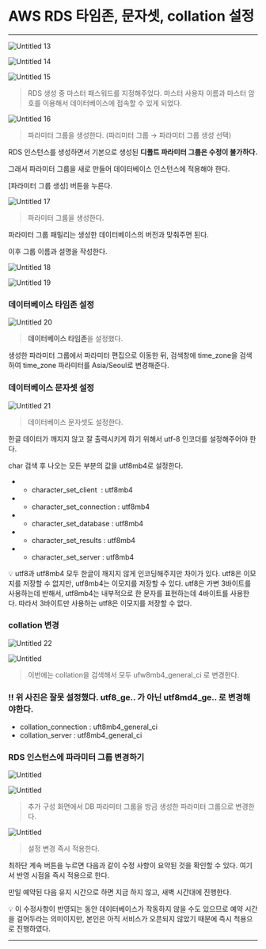 # AWS RDS 타임존, 문자셋, collation 설정

---


![Untitled 13](https://user-images.githubusercontent.com/84123877/194469573-2e001647-4134-4e72-b29d-5ad370a4a526.png)

![Untitled 14](https://user-images.githubusercontent.com/84123877/194469574-f1bb2e0d-01f1-466a-98ba-a1a53b562e43.png)

![Untitled 15](https://user-images.githubusercontent.com/84123877/194469575-fb6f3033-8f42-41a9-bee0-f64c522d9b75.png)

> RDS 생성 중 마스터 패스워드를 지정해주었다.
마스터 사용자 이름과 마스터 암호를 이용해서 데이터베이스에 접속할 수 있게 되었다.
> 

![Untitled 16](https://user-images.githubusercontent.com/84123877/194469576-8f8bd11d-f530-4eb7-87ab-6d4f97073c78.png)

> 파라미터 그룹을 생성한다. (파리미터 그룹 → 파라미터 그룹 생성 선택)
> 

RDS 인스턴스를 생성하면서 기본으로 생성된 **디폴트 파라미터 그룹은 수정이 불가하다.**

그래서 파라미터 그룹을 새로 만들어 데이터베이스 인스턴스에 적용해야 한다.

[파라미터 그룹 생성] 버튼을 누른다.

![Untitled 17](https://user-images.githubusercontent.com/84123877/194469578-d6a46646-2e26-4412-b5ed-e19f05762228.png)

> 파라미터 그룹을 생성한다.
> 

파라미터 그룹 패밀리는 생성한 데이터베이스의 버전과 맞춰주면 된다.

이후 그룹 이름과 설명을 작성한다.

![Untitled 18](https://user-images.githubusercontent.com/84123877/194469580-73cbe2c6-17e2-40f5-bbd7-f5999e8593a5.png)

![Untitled 19](https://user-images.githubusercontent.com/84123877/194469581-5691897b-5c82-4252-af52-43924d4dd30a.png)

### 데이터베이스 타임존 설정

![Untitled 20](https://user-images.githubusercontent.com/84123877/194469584-7d1b8f20-79bb-4f36-8126-2f7be9a93dc8.png)

> **데이터베이스 타임존**을 설정했다.
> 

생성한 파라미터 그룹에서 파라미터 편집으로 이동한 뒤,
검색창에 time_zone을 검색하여 time_zone 파라미터를 
Asia/Seoul로 변경해준다.

### 데이터베이스 문자셋 설정

![Untitled 21](https://user-images.githubusercontent.com/84123877/194469586-b2bf82fd-51dd-430b-beed-a8d72c4487cd.png)

> 데이터베이스 문자셋도 설정한다.
> 

한글 데이터가 깨지지 않고 잘 출력시키게 하기 위해서 utf-8 인코더를 설정해주어야 한다.

char 검색 후 나오는 모든 부분의 값을 utf8mb4로 설정한다.

- - character_set_client  : utf8mb4
- - character_set_connection : utf8mb4
- - character_set_database : utf8mb4
- - character_set_results : utf8mb4
- - character_set_server : utf8mb4

<aside>
💡 utf8과 utf8mb4 모두 한글이 깨지지 않게 인코딩해주지만 차이가 있다.
utf8은 이모지를 저장할 수 없지만, utf8mb4는 이모지를 저장할 수 있다.
utf8은 가변 3바이트를 사용하는데 반해서, utf8mb4는 내부적으로 
한 문자를 표현하는데 4바이트를 사용한다. 
따라서 3바이트만 사용하는 utf8은 이모지를 저장할 수 없다.

</aside>

### collation 변경

![Untitled 22](https://user-images.githubusercontent.com/84123877/194469589-b12fa0b4-070d-4f51-871b-aadec1bc4a46.png)

![Untitled](AWS%20RDS%20%E1%84%89%E1%85%A2%E1%86%BC%E1%84%89%E1%85%A5%E1%86%BC%2005e8e24b943a4a80a5c9d13d1fdf1853/Untitled%2023.png)

> 이번에는 collation을 검색해서 모두 ufw8mb4_general_ci 로 변경한다.
> 

### !! 위 사진은 잘못 설정했다. utf8_ge.. 가 아닌 utf8md4_ge.. 로 변경해야한다.

- collation_connection : uft8mb4_general_ci
- collation_server : utf8mb4_general_ci

### RDS 인스턴스에 파라미터 그룹 변경하기

![Untitled](AWS%20RDS%20%E1%84%89%E1%85%A2%E1%86%BC%E1%84%89%E1%85%A5%E1%86%BC%2005e8e24b943a4a80a5c9d13d1fdf1853/Untitled%2024.png)

![Untitled](AWS%20RDS%20%E1%84%89%E1%85%A2%E1%86%BC%E1%84%89%E1%85%A5%E1%86%BC%2005e8e24b943a4a80a5c9d13d1fdf1853/Untitled%2025.png)

> 추가 구성 화면에서 DB 파라미터 그룹을 방금 생성한 파라미터 그룹으로 변경한다.
> 

![Untitled](AWS%20RDS%20%E1%84%89%E1%85%A2%E1%86%BC%E1%84%89%E1%85%A5%E1%86%BC%2005e8e24b943a4a80a5c9d13d1fdf1853/Untitled%2026.png)

> 설정 변경 즉시 적용한다.
> 

최하단 계속 버튼을 누르면 다음과 같이 수정 사항이 요약된 것을 확인할 수 있다.
여기서 반영 시점을 즉시 적용으로 한다.

만일 예약된 다음 유지 시간으로 하면 지금 하지 않고, 새벽 시간대에 진행한다.

<aside>
💡 이 수정사항이 반영되는 동안 데이터베이스가 작동하지 않을 수도 있으므로  예약
시간을 걸어두라는 의미이지만, 
본인은 아직 서비스가 오픈되지 않았기 때문에 즉시 적용으로 진행하였다.

</aside>

---
